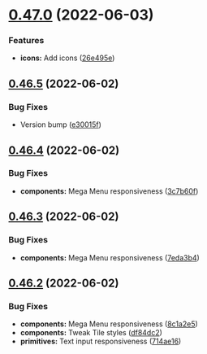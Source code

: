 # [0.47.0](https://github.com/jacecotton/tcds/compare/v0.46.5...v0.47.0) (2022-06-03)


### Features

* **icons:** Add icons ([26e495e](https://github.com/jacecotton/tcds/commit/26e495edbe0821973a8fe0f3bc67c306e96cb60f))



## [0.46.5](https://github.com/jacecotton/tcds/compare/v0.46.4...v0.46.5) (2022-06-02)


### Bug Fixes

* Version bump ([e30015f](https://github.com/jacecotton/tcds/commit/e30015f55b6a760bd237e2d57e067d6a9c6d2cb7))



## [0.46.4](https://github.com/jacecotton/tcds/compare/v0.46.3...v0.46.4) (2022-06-02)


### Bug Fixes

* **components:** Mega Menu responsiveness ([3c7b60f](https://github.com/jacecotton/tcds/commit/3c7b60f262828b9d85e52e771f5eb63684650a1f))



## [0.46.3](https://github.com/jacecotton/tcds/compare/v0.46.2...v0.46.3) (2022-06-02)


### Bug Fixes

* **components:** Mega Menu responsiveness ([7eda3b4](https://github.com/jacecotton/tcds/commit/7eda3b451252f4c4fb7d1b1b87aea84f44c8abdb))



## [0.46.2](https://github.com/jacecotton/tcds/compare/v0.46.1...v0.46.2) (2022-06-02)


### Bug Fixes

* **components:** Mega Menu responsiveness ([8c1a2e5](https://github.com/jacecotton/tcds/commit/8c1a2e5221cd27aa66aa4a0d00443ed529b7f1b5))
* **components:** Tweak Tile styles ([df84dc2](https://github.com/jacecotton/tcds/commit/df84dc20f3810bd328f4317ab0db1439af6421b7))
* **primitives:** Text input responsiveness ([714ae16](https://github.com/jacecotton/tcds/commit/714ae16141f74af666438df3caeeab27af00089f))



